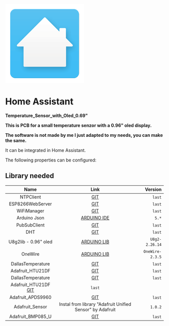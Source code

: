 ![MagicMirror²: The open source modular smart mirror platform. ](.github/loading-screen.gif)


# Home Assistant 

**Temperature_Sensor_with_Oled_0.69"**

**This is PCB for a small temperature senzor with a 0.96" oled display.**

**The software is not made by me I just adapted to my needs, you can make the same.**

It can be integrated in Home Assistant.

The following properties can be configured:

## Library needed  <a name="id3"></a>
  

Name | Link | Version 
:---: | :---: | ---:
NTPClient | [GIT](https://github.com/arduino-libraries/NTPClient) | `last`
ESP8266WebServer | [GIT](https://github.com/esp8266/Arduino/tree/master/libraries/ESP8266WebServer)| `last`
WiFiManager | [GIT](https://github.com/tzapu/WiFiManager) | `last`
Arduino Json | [ARDUINO IDE](https://arduinojson.org) | `5.*`
PubSubClient | [GIT](https://github.com/knolleary/pubsubclient)| `last`
DHT | [GIT](https://github.com/adafruit/DHT-sensor-library) | `last`
U8g2lib - 0.96" oled| [ARDUINO LIB](https://www.arduinolibraries.info/libraries/u8g2 ) | `U8g2-2.26.14`
OneWire | [ARDUINO LIB](https://www.arduinolibraries.info/libraries/one-wire) | `OneWire-2.3.5`
DallasTemperature| [GIT](https://github.com/milesburton/Arduino-Temperature-Control-Library) | `last`
Adafruit_HTU21DF| [GIT](https://github.com/adafruit/Adafruit_HTU21DF_Library) | `last`
DallasTemperature| [GIT](https://github.com/milesburton/Arduino-Temperature-Control-Library) | `last`
Adafruit_HTU21DF [GIT](https://github.com/adafruit/Adafruit_HTU21DF_Library) | `last`
Adafruit_APDS9960| [GIT](https://github.com/adafruit/Adafruit_APDS9960) | `last`
Adafruit_Sensor| Instal from library "Adafruit Unified Sensor" by Adafruit | `1.0.2`
Adafruit_BMP085_U| [GIT](https://github.com/adafruit/Adafruit_BMP085_Unified) | `last`
